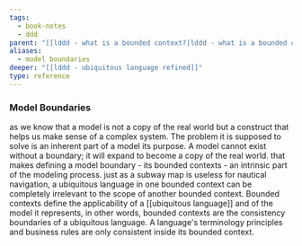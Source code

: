 ```yaml
---
tags:
  - book-notes
  - ddd
parent: "[[lddd - what is a bounded context?|lddd - what is a bounded context]]"
aliases:
  - model boundaries
deeper: "[[lddd - ubiquitous language refined]]"
type: reference
---
```

### Model Boundaries

as we know that a model is not a copy of the real world but a construct that helps us make sense of a complex system. The problem it is supposed to solve is an inherent part of a model its purpose. A model cannot exist without a boundary; it will expand to become a copy of the real world. that makes defining a model boundary - its bounded contexts - an intrinsic part of the modeling process. 
just as a subway map is useless for nautical navigation, a ubiquitous language in one bounded context can be completely irrelevant to the scope of another bounded context.
Bounded contexts define the applicability of a [[ubiquitous language]] and of the model it represents, in other words, bounded contexts are the consistency boundaries of a ubiquitous language. A language's terminology principles and business rules are only consistent inside its bounded context.